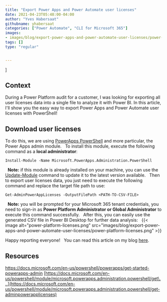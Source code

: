 ```yaml
---
title: "Export Power Apps and Power Automate user licenses"
date: 2021-04-23T05:48:00-04:00
author: "Yves Habersaat"
githubname: yhabersaat
categories: ["Power Automate", "CLI for Microsoft 365"]
images:
- images/blog/export-power-apps-and-power-automate-user-licenses/power-platform-licenses.png
tags: []
type: "regular"


---
```

]

## Context 

During a Power Platform audit for a customer, I was looking for
exporting all user licenses data into a single file to analyze it with
Power BI. In this article, I'll show you the easy way to export Power
Apps and Power Automate user licenses with PowerShell!
 
## Download user licenses 

To do this, we are using [PowerApps
PowerShell](https://docs.microsoft.com/en-us/powershell/powerapps/overview)
and more particular, the Power Apps admin module.
 
To install this module, execute the following command as a
**local administrator**:
 
``` {.lia-code-sample .language-powershell}
Install-Module -Name Microsoft.PowerApps.Administration.PowerShell
```
 
**Note:** if this module is already installed on your machine, you can
use the
[Update-Module](https://docs.microsoft.com/en-us/powershell/module/powershellget/update-module)
command to update it to the latest version available.
 
Then to export user licenses data, you just need to execute the
following command and replace the target file path to use:
 
``` {.lia-code-sample .language-powershell}
Get-AdminPowerAppLicenses -OutputFilePath <PATH-TO-CSV-FILE>
```
 
**Note:** you will be prompted for your Microsoft 365 tenant
credentials, you need to sign-in as **Power Platform Administrator or
Global Administrator** to execute this command successfully.
 
After this, you can easily use the generated CSV file in Power BI
Desktop for further data analysis:
 
{{< image alt="power-platform-licenses.png" src="images/blog/export-power-apps-and-power-automate-user-licenses/power-platform-licenses.png" >}}


Happy reporting everyone!
 
You can read this article on my blog
[here](https://yhabersaat.ch/2021/04/18/get-power-apps-power-automate-user-licenses/).
 
## Resources 

<https://docs.microsoft.com/en-us/powershell/powerapps/get-started-powerapps-admin>
[https://docs.microsoft.com/en-us/powershell/module/microsoft.powerapps.administration.powershell/get\...](https://docs.microsoft.com/en-us/powershell/module/microsoft.powerapps.administration.powershell/get-adminpowerapplicenses)
